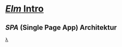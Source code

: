 # [_Elm_ Intro](#1)

## _SPA_ (Single Page App) Architektur

<a href="#2" class="hihih">λ</a>

<notes>
</notes>

